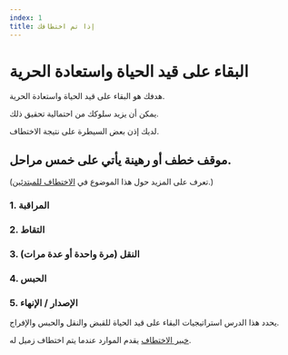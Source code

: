 ```yaml
---
index: 1
title: إذا تم اختطافك
---
```

# البقاء على قيد الحياة واستعادة الحرية

هدفك هو البقاء على قيد الحياة واستعادة الحرية.

يمكن أن يزيد سلوكك من احتمالية تحقيق ذلك.

لديك إذن بعض السيطرة على نتيجة الاختطاف.

## موقف خطف أو رهينة يأتي على خمس مراحل.

(تعرف على المزيد حول هذا الموضوع في [الاختطاف للمبتدئين](umbrella://incident-response/kidnapping/beginner).)

### 1. المراقبة

### 2. التقاط

### 3. النقل (مرة واحدة أو عدة مرات)

### 4. الحبس

### 5. الإصدار / الإنهاء

يحدد هذا الدرس استراتيجيات البقاء على قيد الحياة للقبض والنقل والحبس والإفراج.

[خبير الاختطاف](umbrella://incident-response/kidnapping/expert) يقدم الموارد عندما يتم اختطاف زميل له.